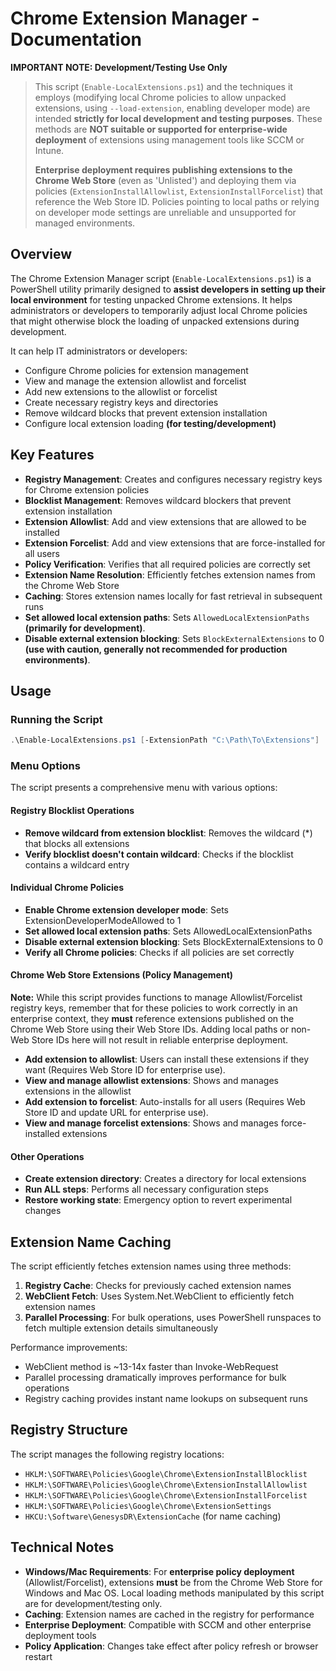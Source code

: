 # Chrome Extension Manager - Documentation

**IMPORTANT NOTE: Development/Testing Use Only**

> This script (`Enable-LocalExtensions.ps1`) and the techniques it employs (modifying local Chrome policies to allow unpacked extensions, using `--load-extension`, enabling developer mode) are intended **strictly for local development and testing purposes**. These methods are **NOT suitable or supported for enterprise-wide deployment** of extensions using management tools like SCCM or Intune.
>
> **Enterprise deployment requires publishing extensions to the Chrome Web Store** (even as 'Unlisted') and deploying them via policies (`ExtensionInstallAllowlist`, `ExtensionInstallForcelist`) that reference the Web Store ID. Policies pointing to local paths or relying on developer mode settings are unreliable and unsupported for managed environments.

## Overview

The Chrome Extension Manager script (`Enable-LocalExtensions.ps1`) is a PowerShell utility primarily designed to **assist developers in setting up their local environment** for testing unpacked Chrome extensions. It helps administrators or developers to temporarily adjust local Chrome policies that might otherwise block the loading of unpacked extensions during development.

It can help IT administrators or developers:

- Configure Chrome policies for extension management
- View and manage the extension allowlist and forcelist
- Add new extensions to the allowlist or forcelist
- Create necessary registry keys and directories
- Remove wildcard blocks that prevent extension installation
- Configure local extension loading **(for testing/development)**

## Key Features

- **Registry Management**: Creates and configures necessary registry keys for Chrome extension policies
- **Blocklist Management**: Removes wildcard blockers that prevent extension installation
- **Extension Allowlist**: Add and view extensions that are allowed to be installed
- **Extension Forcelist**: Add and view extensions that are force-installed for all users
- **Policy Verification**: Verifies that all required policies are correctly set
- **Extension Name Resolution**: Efficiently fetches extension names from the Chrome Web Store
- **Caching**: Stores extension names locally for fast retrieval in subsequent runs
- **Set allowed local extension paths**: Sets `AllowedLocalExtensionPaths` **(primarily for development)**.
- **Disable external extension blocking**: Sets `BlockExternalExtensions` to 0 **(use with caution, generally not recommended for production environments)**.

## Usage

### Running the Script

```powershell
.\Enable-LocalExtensions.ps1 [-ExtensionPath "C:\Path\To\Extensions"]
```

### Menu Options

The script presents a comprehensive menu with various options:

#### Registry Blocklist Operations
- **Remove wildcard from extension blocklist**: Removes the wildcard (*) that blocks all extensions
- **Verify blocklist doesn't contain wildcard**: Checks if the blocklist contains a wildcard entry

#### Individual Chrome Policies
- **Enable Chrome extension developer mode**: Sets ExtensionDeveloperModeAllowed to 1
- **Set allowed local extension paths**: Sets AllowedLocalExtensionPaths
- **Disable external extension blocking**: Sets BlockExternalExtensions to 0
- **Verify all Chrome policies**: Checks if all policies are set correctly

#### Chrome Web Store Extensions (Policy Management)

**Note:** While this script provides functions to manage Allowlist/Forcelist registry keys, remember that for these policies to work correctly in an enterprise context, they **must** reference extensions published on the Chrome Web Store using their Web Store IDs. Adding local paths or non-Web Store IDs here will not result in reliable enterprise deployment.

- **Add extension to allowlist**: Users can install these extensions if they want (Requires Web Store ID for enterprise use).
- **View and manage allowlist extensions**: Shows and manages extensions in the allowlist
- **Add extension to forcelist**: Auto-installs for all users (Requires Web Store ID and update URL for enterprise use).
- **View and manage forcelist extensions**: Shows and manages force-installed extensions

#### Other Operations
- **Create extension directory**: Creates a directory for local extensions
- **Run ALL steps**: Performs all necessary configuration steps
- **Restore working state**: Emergency option to revert experimental changes

## Extension Name Caching

The script efficiently fetches extension names using three methods:

1. **Registry Cache**: Checks for previously cached extension names
2. **WebClient Fetch**: Uses System.Net.WebClient to efficiently fetch extension names
3. **Parallel Processing**: For bulk operations, uses PowerShell runspaces to fetch multiple extension details simultaneously

Performance improvements:
- WebClient method is ~13-14x faster than Invoke-WebRequest
- Parallel processing dramatically improves performance for bulk operations
- Registry caching provides instant name lookups on subsequent runs

## Registry Structure

The script manages the following registry locations:

- `HKLM:\SOFTWARE\Policies\Google\Chrome\ExtensionInstallBlocklist`
- `HKLM:\SOFTWARE\Policies\Google\Chrome\ExtensionInstallAllowlist`
- `HKLM:\SOFTWARE\Policies\Google\Chrome\ExtensionInstallForcelist`
- `HKLM:\SOFTWARE\Policies\Google\Chrome\ExtensionSettings`
- `HKCU:\Software\GenesysDR\ExtensionCache` (for name caching)

## Technical Notes

- **Windows/Mac Requirements**: For **enterprise policy deployment** (Allowlist/Forcelist), extensions **must** be from the Chrome Web Store for Windows and Mac OS. Local loading methods manipulated by this script are for development/testing only.
- **Caching**: Extension names are cached in the registry for performance
- **Enterprise Deployment**: Compatible with SCCM and other enterprise deployment tools
- **Policy Application**: Changes take effect after policy refresh or browser restart 